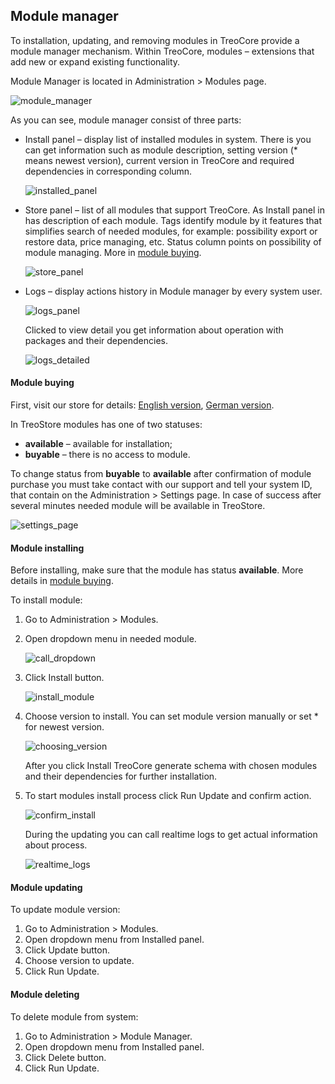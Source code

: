 ## Module manager

To installation, updating, and removing modules in TreoCore provide a module manager mechanism. Within TreoCore, modules – extensions that add new or expand existing functionality.

Module Manager is located in Administration > Modules page.

![module_manager](../../_assets/module-manader/module_manager_en.png)

As you can see, module manager consist of three parts:

* Install panel – display list of installed modules in system. There is you can get information such as module description, setting version (* means newest version), current version in TreoCore and required dependencies in corresponding column.

  ![installed_panel](../../_assets/module-manader/module_manager_installed_en.png)
  
* Store panel – list of all modules that support TreoCore. As Install panel in has description of each module. Tags identify module by it features that simplifies search of needed modules, for example: possibility export or restore data, price managing, etc. Status column points on possibility of module managing. More in [module buying](#module-buying).   

  ![store_panel](../../_assets/module-manader/module_manager_store_en.png)

* Logs – display actions history in Module manager by every system user.

  ![logs_panel](../../_assets/module-manader/module_manager_logs_en.png)
  
  Clicked to view detail you get information about operation with packages and their dependencies.
  
  ![logs_detailed](../../_assets/module-manader/module_manager_logs_detailed_en.png)

#### Module buying

First, visit our store for details: [English version](https://treopim.com/store), [German version](https://treopim.com/de/shop).

In TreoStore modules has one of two statuses:

* **available** – available for installation;
* **buyable** – there is no access to module.

To change status from **buyable** to **available** after confirmation of module purchase you must take contact with our support and tell your system ID, that contain on the Administration > Settings page. In case of success after several minutes needed module will be available in TreoStore.
    
![settings_page](../../_assets/module-manader/module_manager_settings_en.png)

#### Module installing

Before installing, make sure that the module has status **available**. More details in [module buying](#module-buying).

To install module:

1. Go to Administration > Modules.
2. Open dropdown menu in needed module.

   ![call_dropdown](../../_assets/module-manader/module_manager_drondown_en.png)
3. Click Install button.

   ![install_module](../../_assets/module-manader/module_manager_install_en.png)
4. Choose version to install. You can set module version manually or set * for newest version.

   ![choosing_version](../../_assets/module-manader/module_manager_versions_en.png)
   
   After you click Install TreoCore generate schema with chosen modules and their dependencies for further installation.

5. To start modules install process click Run Update and confirm action. 
   
   ![confirm_install](../../_assets/module-manader/module_manager_confirm_en.png)

   During the updating you can call realtime logs to get actual information about process.
   
   ![realtime_logs](../../_assets/module-manader/module_manager_realtime_logs_en.png)

#### Module updating

To update module version:

1. Go to Administration > Modules.
2. Open dropdown menu from Installed panel.
3. Click Update button.
4. Choose version to update.
5. Click Run Update.

#### Module deleting

To delete module from system:

1. Go to Administration > Module Manager.
2. Open dropdown menu from Installed panel.
3. Click Delete button.
4. Click Run Update.